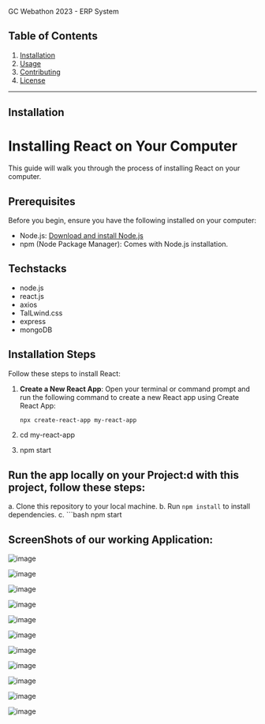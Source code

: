 GC Webathon 2023 - ERP System


## Table of Contents

1. [Installation](#installation)
2. [Usage](#usage)
3. [Contributing](#contributing)
4. [License](#license)

--------------------------------------------------------------
## Installation

# Installing React on Your Computer

This guide will walk you through the process of installing React on your computer.

## Prerequisites

Before you begin, ensure you have the following installed on your computer:

- Node.js: [Download and install Node.js](https://nodejs.org/)
- npm (Node Package Manager): Comes with Node.js installation.

## Techstacks

- node.js
- react.js
- axios
- TaILwind.css
- express
- mongoDB

## Installation Steps

Follow these steps to install React:

1. **Create a New React App**: Open your terminal or command prompt and run the following command to create a new React app using Create React App:

   ```bash
   npx create-react-app my-react-app

2. cd my-react-app

3. npm start

## Run the app locally on your Project:d with this project, follow these steps:

a. Clone this repository to your local machine.
b. Run `npm install` to install dependencies.
c. ```bash
npm start

## ScreenShots of our working Application:
![image](https://github.com/NayakSubhransu/ERP_System_WebAthon/assets/143834549/24be8c58-52d9-49e8-a413-e0376d508649)

 
   ![image](https://github.com/NayakSubhransu/ERP_System_WebAthon/assets/143834549/b8a36fae-2f9c-45b0-ac42-9e6e955f60ca)

 ![image](https://github.com/NayakSubhransu/ERP_System_WebAthon/assets/143834549/f6dd7c27-1303-41e6-8287-e921c29e6d4d)


![image](https://github.com/NayakSubhransu/ERP_System_WebAthon/assets/143834549/ea48e6f1-3b4a-4b2e-b054-6c0f8bbd3586)


 ![image](https://github.com/NayakSubhransu/ERP_System_WebAthon/assets/143834549/c423b5ae-4734-4bb2-bee9-a42361c0276e)


![image](https://github.com/NayakSubhransu/ERP_System_WebAthon/assets/143834549/ed0d9e47-f495-42f5-95cf-305e41ebd6c6)

![image](https://github.com/NayakSubhransu/ERP_System_WebAthon/assets/143834549/c3a9a9f7-d3ca-486b-a6ca-2a296355bcfb)

![image](https://github.com/NayakSubhransu/ERP_System_WebAthon/assets/143834549/98dec916-acbf-4075-8b1a-7753d0cb39c5)

![image](https://github.com/NayakSubhransu/ERP_System_WebAthon/assets/143834549/7c575ab5-0203-43fd-a11f-4a39ae20dcae)

![image](https://github.com/NayakSubhransu/ERP_System_WebAthon/assets/143834549/ef28adfa-b93c-47db-8326-c2765180fd5f)


![image](https://github.com/NayakSubhransu/ERP_System_WebAthon/assets/143834549/6ca1a8b1-a086-4825-9863-ccb74a865e2a)




